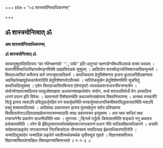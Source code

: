 +++
title = "०३ शास्त्रयोनित्वाधिकरणम्"

+++


## ॐ शास्त्रयोनित्वात् ॐ

**अथ शास्त्रयोनित्वाधिकरणम्**

**ॐ शास्त्रयोनित्वात् ॐ**

चरकसुश्रुतादिवदित्यत्र ‘चर गतिभक्षणयोः’ ‘‘ृ पाके’’ इति धातुभ्यां भक्षणयोग्यौषधविधायकं वाक्यं चरकम् । वाताजीर्तिव्याधिपरिहारार्थमङ्गविशेषे दाहप्रतिपादकं सुश्रुतम् । आदिपदेन शस्त्रवैद्यज्योतिश्शास्त्रादिकमुच्यते । विवादाध्यासितं कर्मेत्यत्र कर्म जगत्सृष्ट्यादिकर्म । कथञ्चिदस्य हेतुविशेषणत्व इत्यत्र कुलालादिवैलक्षण्याय अप्रतिहतेच्छापूर्वककार्यत्वादिति हेतुविशेषणत्वेऽपीत्यर्थः । व्यतिरेकमुखेन हेतुविशेषणमिति सूचयितुं कथञ्चिदित्युक्तम् । एतेन विवादाध्यासितमित्यत्र एतेनादृष्टो-त्पादकप्रयत्नाधारजीवजन्यत्वेन । संयोगवेगप्रयत्नवदित्यत्र पतदूर्ध्वशाखाया अधस्तनशाखासंयोगः संयोगः, मध्ये शरपातविरोधी वेगः हस्तादिना धारणं प्रयत्न इति विवेकः । सामान्यतो विशेषतश्चेति कथञ्चनेत्याक्षेपस्य विषयनिरूपणम् । अन्यथा वनकर्तरि सिद्धे इत्यत्र त्वयाऽपि प्रसिद्धकर्तृरहितं वनं सकर्तृकमिति वनकर्तुस्साधनात्किमीश्वरसिद्धावायातमिति मयाऽपि वक्तुं शक्यत्वादित्यर्थः । आदिशब्दः प्रकारवचन इत्यत्र पुंस्त्वहेतुना सर्वत्र प्रतिपक्षस्य विवक्षितत्वेनाऽऽदिपदग्राह्यहेत्वन्तरासम्भवादादि-शब्दः प्रकारवचन इत्युक्तम् । अत्र यथा साधितं तथा तत्राप्यनेनैव प्रकारेण साधनीयमिति भावः । तुरगस्य ृङ्गित्वे मद्धेतोः किमायातमिति शङ्कते ननु कथमत्र प्रयोक्तव्यमिति । परेण हि ईक्षितृत्वापरपर्यायसर्वज्ञत्वाज्जगत्कारणं प्रधानं नेति साधितमीक्षत्यधिकरणे । अत्रापि सर्वज्ञत्वात्प्रकृतेर् जगत्कारणत्वं निराक्रियतेऽतः पौनरुक्तयं स्यादित्याह ईक्षत्यधिकरणादिनेति । जन्मादिसूत्रपदेन जन्मादिकं प्रकृतेर्न भवतीत्यर्थसमर्थकं तृतीयसूत्रं गृह्यते । विज्ञानशक्तीत्यत्र विज्ञानशक्तिपदेनाखिल-विषयज्ञानशक्तिरुच्यते ॥ १-१-३ ॥

